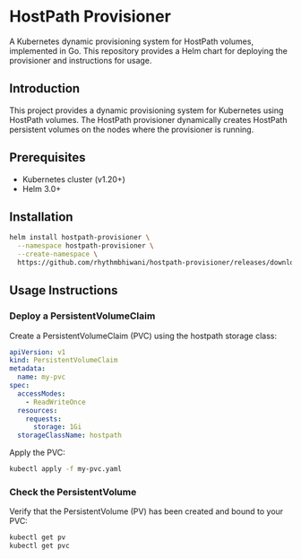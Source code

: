 # HostPath Provisioner

A Kubernetes dynamic provisioning system for HostPath volumes, implemented in Go. This repository provides a Helm chart for deploying the provisioner and instructions for usage.

## Introduction

This project provides a dynamic provisioning system for Kubernetes using HostPath volumes. The HostPath provisioner dynamically creates HostPath persistent volumes on the nodes where the provisioner is running.

## Prerequisites

- Kubernetes cluster (v1.20+)
- Helm 3.0+

## Installation

```bash
helm install hostpath-provisioner \
  --namespace hostpath-provisioner \
  --create-namespace \
  https://github.com/rhythmbhiwani/hostpath-provisioner/releases/download/hostpath-provisioner-v1.0.3/hostpath-provisioner-v1.0.3.tgz
```

## Usage Instructions

### Deploy a PersistentVolumeClaim

Create a PersistentVolumeClaim (PVC) using the hostpath storage class:

```yaml
apiVersion: v1
kind: PersistentVolumeClaim
metadata:
  name: my-pvc
spec:
  accessModes:
    - ReadWriteOnce
  resources:
    requests:
      storage: 1Gi
  storageClassName: hostpath
```

Apply the PVC:

```bash
kubectl apply -f my-pvc.yaml
```

### Check the PersistentVolume

Verify that the PersistentVolume (PV) has been created and bound to your PVC:

```bash
kubectl get pv
kubectl get pvc
```
